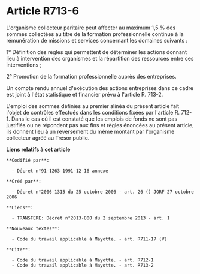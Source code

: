 # Article R713-6

L'organisme collecteur paritaire peut affecter au maximum 1,5 % des sommes collectées au titre de la formation
professionnelle continue à la rémunération de missions et services concernant les domaines suivants :

1° Définition des règles qui permettent de déterminer les actions donnant lieu à intervention des organismes et la
répartition des ressources entre ces interventions ;

2° Promotion de la formation professionnelle auprès des entreprises.

Un compte rendu annuel d'exécution des actions entreprises dans ce cadre est joint à l'état statistique et financier prévu à
l'article R. 713-2.

L'emploi des sommes définies au premier alinéa du présent article fait l'objet de contrôles effectués dans les conditions
fixées par l'article R. 712-1. Dans le cas où il est constaté que les emplois de fonds ne sont pas justifiés ou ne répondent
pas aux fins et règles énoncées au présent article, ils donnent lieu à un reversement du même montant par l'organisme
collecteur agréé au Trésor public.

**Liens relatifs à cet article**

	**Codifié par**:

	  - Décret n°91-1263 1991-12-16 annexe

	**Créé par**:

	  - Décret n°2006-1315 du 25 octobre 2006 - art. 26 () JORF 27 octobre 2006

	**Liens**:

	  - TRANSFERE: Décret n°2013-800 du 2 septembre 2013 - art. 1

	**Nouveaux textes**:

	  - Code du travail applicable à Mayotte. - art. R711-17 (V)

	**Cite**:

	  - Code du travail applicable à Mayotte. - art. R712-1
	  - Code du travail applicable à Mayotte. - art. R713-2
